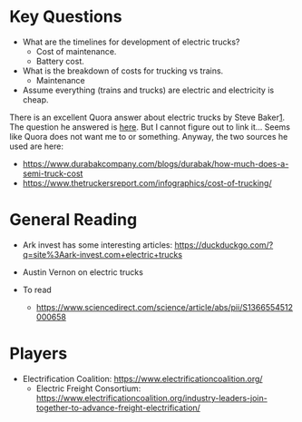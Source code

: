 # Key Questions

- What are the timelines for development of electric trucks?
  - Cost of maintenance.
  - Battery cost.
- What is the breakdown of costs for trucking vs trains.
  - Maintenance
- Assume everything (trains and trucks) are electric and electricity is cheap.

There is an excellent Quora answer about electric trucks by Steve Baker[1]. The
question he answered is [here][0]. But I cannot figure out to link it... Seems
like Quora does not want me to or something. Anyway, the two sources he used are here:

- https://www.durabakcompany.com/blogs/durabak/how-much-does-a-semi-truck-cost
- https://www.thetruckersreport.com/infographics/cost-of-trucking/

[0]: https://www.quora.com/Will-electric-trucks-replace-diesel
[1]: https://www.quora.com/profile/Steve-Baker-100

# General Reading

- Ark invest has some interesting articles: https://duckduckgo.com/?q=site%3Aark-invest.com+electric+trucks
- Austin Vernon on electric trucks

- To read
  - https://www.sciencedirect.com/science/article/abs/pii/S1366554512000658

# Players

- Electrification Coalition: https://www.electrificationcoalition.org/
  - Electric Freight Consortium: https://www.electrificationcoalition.org/industry-leaders-join-together-to-advance-freight-electrification/
